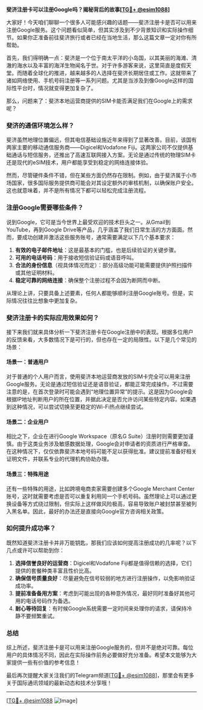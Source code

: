 **斐济注册卡可以注册Google吗？揭秘背后的故事[[TG💪+ @esim1088](https://t.me/s/esim1088)]**

大家好！今天咱们聊聊一个很多人可能感兴趣的话题——斐济注册卡是否可以用来注册Google服务。这个问题看似简单，但其实涉及到不少背景知识和实际操作细节。如果你正准备前往斐济旅行或者已经在当地生活，那么这篇文章一定对你有所帮助。

首先，我们得明确一点：斐济是一个位于南太平洋的小岛国，以其美丽的海滩、清澈的海水以及丰富的海洋生物闻名于世。对于许多游客来说，这里简直是度假天堂。而随着全球化的推进，越来越多的人选择在斐济长期居住或工作。这就带来了诸如网络使用、手机号码注册等一系列问题。尤其是当涉及到像Google这样的国际性平台时，情况就变得更加复杂了。

那么，问题来了：斐济本地运营商提供的SIM卡能否满足我们在Google上的需求呢？

### 斐济的通信环境怎么样？

斐济虽然地理位置偏远，但其电信基础设施近年来得到了显著改善。目前，该国有两家主要的移动通信服务商——Digicel和Vodafone Fiji。这两家公司不仅提供基础通话与短信服务，还推出了高速互联网接入方案。无论是通过传统的物理SIM卡还是现代的eSIM技术，用户都能享受到稳定的网络连接体验。

然而，尽管硬件条件不错，但在某些方面仍然存在限制。例如，由于斐济属于小市场国家，很多国际服务提供商可能会对其设定额外的审核机制，以确保账户安全。这也就意味着，并不是所有情况下都可以轻松完成注册流程。

### 注册Google需要哪些条件？

说到Google，它可是当今世界上最受欢迎的技术巨头之一。从Gmail到YouTube，再到Google Drive等产品，几乎涵盖了我们日常生活的方方面面。然而，要成功创建并激活这些服务账号，通常需要满足以下几个基本要求：

1. **有效的电子邮件地址**：这是最基本的门槛，也是后续验证的关键步骤。
2. **可用的电话号码**：用于接收短信验证码或语音呼叫。
3. **合法的身份信息**（视具体情况而定）：部分高级功能可能需要提供护照扫描件或其他证明材料。
4. **稳定可靠的网络连接**：确保整个注册过程不会因为断网而中断。

从理论上讲，只要具备上述要素，任何人都能够顺利注册Google账号。但是，实际情况往往比想象中更加复杂。

### 斐济注册卡的实际应用效果如何？

接下来我们就来具体分析一下斐济注册卡在Google注册中的表现。根据多位用户的反馈来看，大多数情况下是可行的，但也存在一定的局限性。以下是几个常见的场景：

#### 场景一：普通用户
对于普通的个人用户而言，使用斐济本地运营商发放的SIM卡完全可以用来注册Google服务。无论是通过短信验证还是语音验证，都能正常完成操作。不过需要注意的是，在首次登录时可能会遇到“地理位置异常”的提示。这是因为Google会根据IP地址判断用户的所在位置，并据此决定是否允许访问某些特定内容。如果遇到这种情况，可以尝试切换至更稳定的Wi-Fi热点继续尝试。

#### 场景二：企业用户
相比之下，企业在进行Google Workspace（原名G Suite）注册时则需要更加谨慎。由于这类业务涉及敏感数据处理，Google会对申请者的资质进行严格审查。在这种情况下，仅仅依靠斐济本地号码可能不足以获得批准。建议提前准备好相关证明文件，并联系专业的代理机构协助办理。

#### 场景三：特殊用途
还有一些特殊的用途，比如跨境电商卖家需要创建多个Google Merchant Center账号，这时就需要考虑是否可以重复利用同一个手机号码。虽然理论上可以通过更换设备等方式绕过限制，但实际上这样做风险极高，容易导致账户被封禁甚至被列入黑名单。因此，最好的办法还是直接向Google官方咨询相关政策。

### 如何提升成功率？

既然知道斐济注册卡并非万能钥匙，那我们应该如何提高注册成功的几率呢？以下几点或许可以帮助到你：

1. **选择信誉良好的运营商**：Digicel和Vodafone Fiji都是值得信赖的选择，它们提供的套餐种类丰富且性价比高。
2. **确保信号质量良好**：尽量避免在信号较弱的地方进行注册操作，以免影响验证成功率。
3. **提前准备备用方案**：考虑到可能出现的各种意外情况，最好同时准备好其他可用的电话号码作为备选。
4. **耐心等待回复**：有时候Google系统需要一定时间来处理你的请求，请保持冷静不要频繁重试。

### 总结

综上所述，斐济注册卡是可以用来注册Google服务的，但并不是绝对可靠。每位用户的具体情况不同，因此在实际操作前务必要做好充分准备。希望本文能够为大家提供一些有价值的参考信息！

最后再次提醒大家关注我们的Telegram频道[[TG💪+ @esim1088](https://t.me/s/esim1088)]，那里会有更多关于国际通讯领域的最新动态和技术分享哦！

---

[[TG💪+ @esim1088](https://t.me/s/esim1088) ![Image](https://i.postimg.cc/4NQfJmqS/Snipaste-2025-05-13-00-14-12.png)]